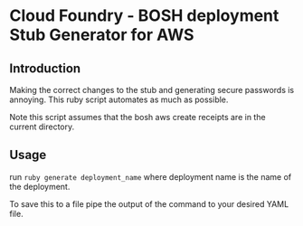 # Cloud Foundry - BOSH deployment Stub Generator for AWS

## Introduction
Making the correct changes to the stub and generating secure passwords is
annoying.  This ruby script automates as much as possible.

Note this script assumes that the bosh aws create receipts are in the
current directory.

## Usage
run ```ruby generate deployment_name``` where deployment name is the name of the deployment.

To save this to a file pipe the output of the command to your desired YAML
file.


